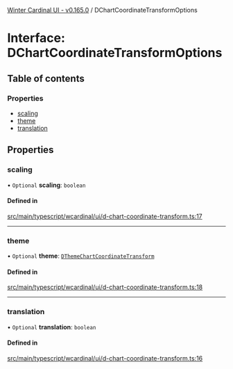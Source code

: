 [Winter Cardinal UI - v0.165.0](../index.md) / DChartCoordinateTransformOptions

# Interface: DChartCoordinateTransformOptions

## Table of contents

### Properties

- [scaling](DChartCoordinateTransformOptions.md#scaling)
- [theme](DChartCoordinateTransformOptions.md#theme)
- [translation](DChartCoordinateTransformOptions.md#translation)

## Properties

### scaling

• `Optional` **scaling**: `boolean`

#### Defined in

[src/main/typescript/wcardinal/ui/d-chart-coordinate-transform.ts:17](https://github.com/winter-cardinal/winter-cardinal-ui/blob/v0.165.0/src/main/typescript/wcardinal/ui/d-chart-coordinate-transform.ts#L17)

___

### theme

• `Optional` **theme**: [`DThemeChartCoordinateTransform`](DThemeChartCoordinateTransform.md)

#### Defined in

[src/main/typescript/wcardinal/ui/d-chart-coordinate-transform.ts:18](https://github.com/winter-cardinal/winter-cardinal-ui/blob/v0.165.0/src/main/typescript/wcardinal/ui/d-chart-coordinate-transform.ts#L18)

___

### translation

• `Optional` **translation**: `boolean`

#### Defined in

[src/main/typescript/wcardinal/ui/d-chart-coordinate-transform.ts:16](https://github.com/winter-cardinal/winter-cardinal-ui/blob/v0.165.0/src/main/typescript/wcardinal/ui/d-chart-coordinate-transform.ts#L16)
